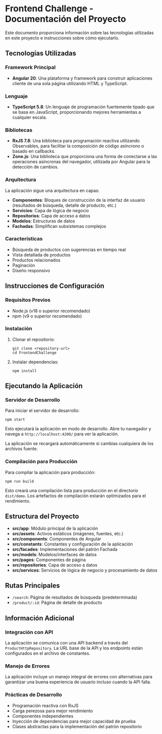 # Frontend Challenge - Documentación del Proyecto

Este documento proporciona información sobre las tecnologías utilizadas en este proyecto e instrucciones sobre cómo ejecutarlo.

## Tecnologías Utilizadas

### Framework Principal
- **Angular 20**: Una plataforma y framework para construir aplicaciones cliente de una sola página utilizando HTML y TypeScript.

### Lenguaje
- **TypeScript 5.8**: Un lenguaje de programación fuertemente tipado que se basa en JavaScript, proporcionando mejores herramientas a cualquier escala.

### Bibliotecas
- **RxJS 7.8**: Una biblioteca para programación reactiva utilizando Observables, para facilitar la composición de código asíncrono o basado en callbacks.
- **Zone.js**: Una biblioteca que proporciona una forma de conectarse a las operaciones asíncronas del navegador, utilizada por Angular para la detección de cambios.

### Arquitectura
La aplicación sigue una arquitectura en capas:
- **Componentes**: Bloques de construcción de la interfaz de usuario (resultados de búsqueda, detalle de producto, etc.)
- **Servicios**: Capa de lógica de negocio
- **Repositorios**: Capa de acceso a datos
- **Modelos**: Estructuras de datos
- **Fachadas**: Simplifican subsistemas complejos

### Características
- Búsqueda de productos con sugerencias en tiempo real
- Vista detallada de productos
- Productos relacionados
- Paginación
- Diseño responsivo

## Instrucciones de Configuración

### Requisitos Previos
- Node.js (v18 o superior recomendado)
- npm (v9 o superior recomendado)

### Instalación

1. Clonar el repositorio:
   ```
   git clone <repository-url>
   cd FrontendChallenge
   ```

2. Instalar dependencias:
   ```
   npm install
   ```

## Ejecutando la Aplicación

### Servidor de Desarrollo

Para iniciar el servidor de desarrollo:

```
npm start
```

Esto ejecutará la aplicación en modo de desarrollo. Abre tu navegador y navega a `http://localhost:4200/` para ver la aplicación.

La aplicación se recargará automáticamente si cambias cualquiera de los archivos fuente.

### Compilación para Producción

Para compilar la aplicación para producción:

```
npm run build
```

Esto creará una compilación lista para producción en el directorio `dist/demo`. Los artefactos de compilación estarán optimizados para el rendimiento.

## Estructura del Proyecto

- **src/app**: Módulo principal de la aplicación
- **src/assets**: Activos estáticos (imágenes, fuentes, etc.)
- **src/components**: Componentes de Angular
- **src/constants**: Constantes y configuración de la aplicación
- **src/facades**: Implementaciones del patrón Fachada
- **src/models**: Modelos/interfaces de datos
- **src/pages**: Componentes de página
- **src/repositories**: Capa de acceso a datos
- **src/services**: Servicios de lógica de negocio y procesamiento de datos

## Rutas Principales

- `/search`: Página de resultados de búsqueda (predeterminada)
- `/product/:id`: Página de detalle de producto

## Información Adicional

### Integración con API
La aplicación se comunica con una API backend a través del `ProductHttpRepository`. La URL base de la API y los endpoints están configurados en el archivo de constantes.

### Manejo de Errores
La aplicación incluye un manejo integral de errores con alternativas para garantizar una buena experiencia de usuario incluso cuando la API falla.

### Prácticas de Desarrollo
- Programación reactiva con RxJS
- Carga perezosa para mejor rendimiento
- Componentes independientes
- Inyección de dependencias para mejor capacidad de prueba
- Clases abstractas para la implementación del patrón repositorio